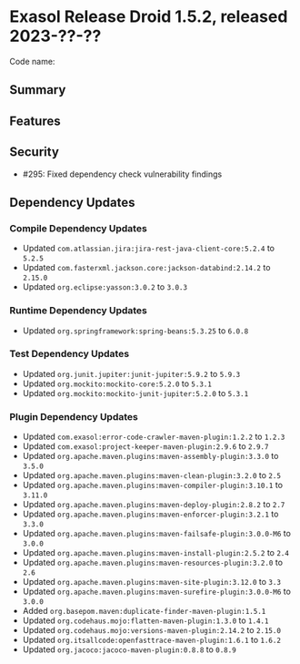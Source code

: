 # Exasol Release Droid 1.5.2, released 2023-??-??

Code name:

## Summary

## Features

## Security

* #295: Fixed dependency check vulnerability findings

## Dependency Updates

### Compile Dependency Updates

* Updated `com.atlassian.jira:jira-rest-java-client-core:5.2.4` to `5.2.5`
* Updated `com.fasterxml.jackson.core:jackson-databind:2.14.2` to `2.15.0`
* Updated `org.eclipse:yasson:3.0.2` to `3.0.3`

### Runtime Dependency Updates

* Updated `org.springframework:spring-beans:5.3.25` to `6.0.8`

### Test Dependency Updates

* Updated `org.junit.jupiter:junit-jupiter:5.9.2` to `5.9.3`
* Updated `org.mockito:mockito-core:5.2.0` to `5.3.1`
* Updated `org.mockito:mockito-junit-jupiter:5.2.0` to `5.3.1`

### Plugin Dependency Updates

* Updated `com.exasol:error-code-crawler-maven-plugin:1.2.2` to `1.2.3`
* Updated `com.exasol:project-keeper-maven-plugin:2.9.6` to `2.9.7`
* Updated `org.apache.maven.plugins:maven-assembly-plugin:3.3.0` to `3.5.0`
* Updated `org.apache.maven.plugins:maven-clean-plugin:3.2.0` to `2.5`
* Updated `org.apache.maven.plugins:maven-compiler-plugin:3.10.1` to `3.11.0`
* Updated `org.apache.maven.plugins:maven-deploy-plugin:2.8.2` to `2.7`
* Updated `org.apache.maven.plugins:maven-enforcer-plugin:3.2.1` to `3.3.0`
* Updated `org.apache.maven.plugins:maven-failsafe-plugin:3.0.0-M6` to `3.0.0`
* Updated `org.apache.maven.plugins:maven-install-plugin:2.5.2` to `2.4`
* Updated `org.apache.maven.plugins:maven-resources-plugin:3.2.0` to `2.6`
* Updated `org.apache.maven.plugins:maven-site-plugin:3.12.0` to `3.3`
* Updated `org.apache.maven.plugins:maven-surefire-plugin:3.0.0-M6` to `3.0.0`
* Added `org.basepom.maven:duplicate-finder-maven-plugin:1.5.1`
* Updated `org.codehaus.mojo:flatten-maven-plugin:1.3.0` to `1.4.1`
* Updated `org.codehaus.mojo:versions-maven-plugin:2.14.2` to `2.15.0`
* Updated `org.itsallcode:openfasttrace-maven-plugin:1.6.1` to `1.6.2`
* Updated `org.jacoco:jacoco-maven-plugin:0.8.8` to `0.8.9`
